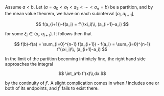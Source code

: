 Assume $a < b$. Let $(a=a_0 < a_1 < a_2 < \cdots < a_n=b)$ be a partition,
and by the mean value theorem, we have on each subinterval $[a_i, a_{i+1}]$,

$$
f(a_{i+1})-f(a_i) = f'(\xi_i)\\, (a_{i+1}-a_i)
$$

for some $\xi_i\in (a_i, a_{i+1})$. It follows then that

$$
f(b)-f(a) = \sum_{i=0}^{n-1} f(a_{i+1}) - f(a_i) = \sum_{i=0}^{n-1} f'(\xi_i)\\, (a_{i+1}-a_i)
$$

In the limit of the partition becoming infinitely fine, the right hand side
approaches the integral

$$
\int_a^b f'(x)\\,dx
$$

by the continuity of $f'$. A slight complication comes in when $I$ includes one 
or both of its endpoints, and $f'$ fails to exist there.
